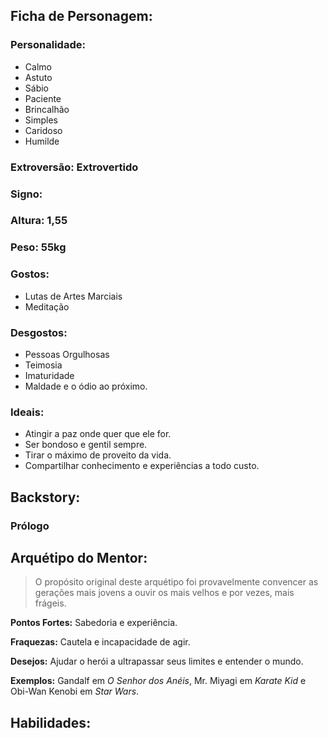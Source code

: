 ## Ficha de Personagem:

### **Personalidade:**

* Calmo
* Astuto
* Sábio
* Paciente
* Brincalhão
* Simples
* Caridoso
* Humilde

### **Extroversão:** Extrovertido

### **Signo:**

### **Altura:** 1,55

### **Peso:**  55kg

### **Gostos:**

* Lutas de Artes Marciais
* Meditação

### **Desgostos:**

* Pessoas Orgulhosas
* Teimosia
* Imaturidade
* Maldade e o ódio ao próximo.
### **Ideais:** 

* Atingir a paz onde quer que ele for.
* Ser bondoso e gentil sempre.
* Tirar o máximo de proveito da vida.
* Compartilhar conhecimento e experiências a todo custo.

## Backstory:

### Prólogo



## Arquétipo do Mentor:

> O propósito original deste arquétipo foi provavelmente convencer as gerações mais jovens a ouvir os mais velhos e por vezes, mais frágeis.

**Pontos Fortes:** Sabedoria e experiência.

**Fraquezas:** Cautela e incapacidade de agir.

**Desejos:** Ajudar o herói a ultrapassar seus limites e entender o mundo.

**Exemplos:** Gandalf em _O Senhor dos Anéis_, Mr. Miyagi em _Karate Kid_ e Obi-Wan Kenobi em _Star Wars_.

## Habilidades:

